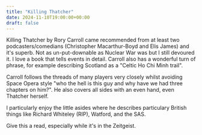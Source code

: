 ```yaml
---
title: "Killing Thatcher"
date: 2024-11-10T19:00:00+00:00
draft: false
---
```


Killing Thatcher by Rory Carroll came recommended from at least two podcasters/comedians (Christopher Macarthur-Boyd and Elis James) and it's superb. Not as un-put-downable as Nuclear War was but I still devoured it. I love a book that tells events in detail. Carroll also has a wonderful turn of phrase, for example describing Scotland as a "Celtic Ho Chi Minh trail".

Carroll follows the threads of many players very closely whilst avoiding Space Opera style "who the hell is this guy and why have we had three chapters on him?". He also covers all sides with an even hand, even Thatcher herself.

I particularly enjoy the little asides where he describes particulary British things like Richard Whiteley (RIP), Watford, and the SAS.

Give this a read, especially while it's in the Zeitgeist.